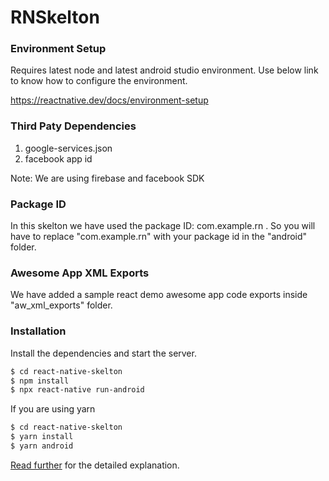# RNSkelton

### Environment Setup

Requires latest node and latest android studio environment.
Use below link to know how to configure the environment.

https://reactnative.dev/docs/environment-setup

### Third Paty Dependencies
1. google-services.json
2. facebook app id

Note: We are using firebase and facebook SDK

### Package ID

In this skelton we have used the package ID: com.example.rn .
So you will have to replace "com.example.rn" with your package id in the "android" folder. 

### Awesome App XML Exports

We have added a sample react demo awesome app code exports inside "aw_xml_exports" folder. 

### Installation

Install the dependencies and start the server.

```sh
$ cd react-native-skelton
$ npm install
$ npx react-native run-android
```
If you are using yarn

```sh
$ cd react-native-skelton
$ yarn install
$ yarn android
```

[Read further](codedoc.md) for the detailed explanation.